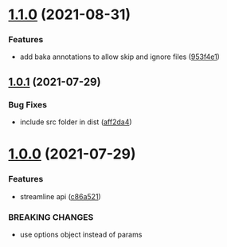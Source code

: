 # [1.1.0](https://github.com/joneff/baka/compare/v1.0.1...v1.1.0) (2021-08-31)


### Features

* add baka annotations to allow skip and ignore files ([953f4e1](https://github.com/joneff/baka/commit/953f4e1b93bfb60eca55c876530ec44cff0e8710))

## [1.0.1](https://github.com/joneff/baka/compare/v1.0.0...v1.0.1) (2021-07-29)


### Bug Fixes

* include src folder in dist ([aff2da4](https://github.com/joneff/baka/commit/aff2da4cd989fb170c9b2e5d6d269fb9fd851261))

# [1.0.0](https://github.com/joneff/baka/compare/v0.5.1...v1.0.0) (2021-07-29)


### Features

* streamline api ([c86a521](https://github.com/joneff/baka/commit/c86a521f2be6ee6942fe4406fc1a99cfbe54f390))


### BREAKING CHANGES

* use options object instead of params
